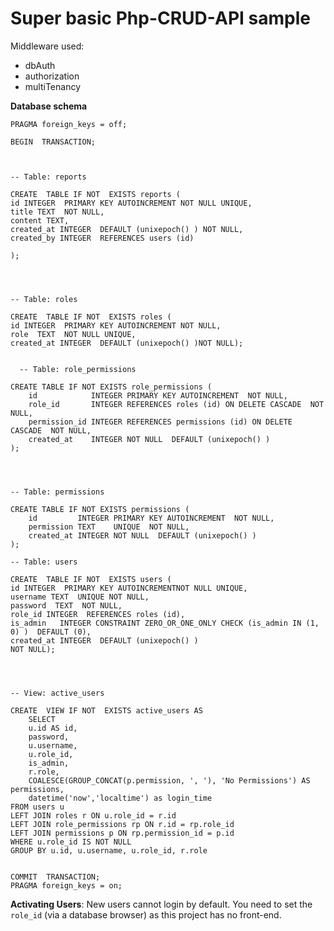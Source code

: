 # Super basic Php-CRUD-API sample

Middleware used:
- dbAuth
- authorization
- multiTenancy

**Database schema**   
    
    
    PRAGMA foreign_keys = off;
    
    BEGIN  TRANSACTION;
    
      
    
    -- Table: reports
    
    CREATE  TABLE IF NOT  EXISTS reports (
    id INTEGER  PRIMARY KEY AUTOINCREMENT NOT NULL UNIQUE,
    title TEXT  NOT NULL,
    content TEXT,
    created_at INTEGER  DEFAULT (unixepoch() ) NOT NULL,
    created_by INTEGER  REFERENCES users (id)
    
    );
    
      
      
    
    -- Table: roles
    
    CREATE  TABLE IF NOT  EXISTS roles (
    id INTEGER  PRIMARY KEY AUTOINCREMENT NOT NULL,
    role  TEXT  NOT NULL UNIQUE,
    created_at INTEGER  DEFAULT (unixepoch() )NOT NULL);
    
      
      -- Table: role_permissions
      
    CREATE TABLE IF NOT EXISTS role_permissions (
        id            INTEGER PRIMARY KEY AUTOINCREMENT  NOT NULL,
        role_id       INTEGER REFERENCES roles (id) ON DELETE CASCADE  NOT NULL,
        permission_id INTEGER REFERENCES permissions (id) ON DELETE CASCADE  NOT NULL,
        created_at    INTEGER NOT NULL  DEFAULT (unixepoch() ) 
    );


 

    -- Table: permissions

    CREATE TABLE IF NOT EXISTS permissions (
        id         INTEGER PRIMARY KEY AUTOINCREMENT  NOT NULL,
        permission TEXT    UNIQUE  NOT NULL,
        created_at INTEGER NOT NULL  DEFAULT (unixepoch() ) 
    );
    
    -- Table: users
    
    CREATE  TABLE IF NOT  EXISTS users (
    id INTEGER  PRIMARY KEY AUTOINCREMENTNOT NULL UNIQUE,
    username TEXT  UNIQUE NOT NULL,
    password  TEXT  NOT NULL,
    role_id INTEGER  REFERENCES roles (id),
    is_admin   INTEGER CONSTRAINT ZERO_OR_ONE_ONLY CHECK (is_admin IN (1, 0) )  DEFAULT (0),
    created_at INTEGER  DEFAULT (unixepoch() )
    NOT NULL);
    
      
      
    
    -- View: active_users
    
    CREATE  VIEW IF NOT  EXISTS active_users AS
        SELECT 
        u.id AS id,
        password,
        u.username,
        u.role_id,
        is_admin,
        r.role,
        COALESCE(GROUP_CONCAT(p.permission, ', '), 'No Permissions') AS permissions,
        datetime('now','localtime') as login_time
    FROM users u
    LEFT JOIN roles r ON u.role_id = r.id
    LEFT JOIN role_permissions rp ON r.id = rp.role_id
    LEFT JOIN permissions p ON rp.permission_id = p.id
    WHERE u.role_id IS NOT NULL
    GROUP BY u.id, u.username, u.role_id, r.role
        

    COMMIT  TRANSACTION;
    PRAGMA foreign_keys = on;



**Activating Users**:
New users cannot login by default. You need to set the `role_id` (via a database browser) as this project has no front-end. 
 




